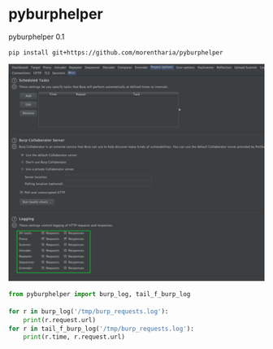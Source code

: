 # pyburphelper

pyburphelper 0.1

```bash
pip install git+https://github.com/morentharia/pyburphelper
```

![burp option](/img/burp_log_option.png)
```python
from pyburphelper import burp_log, tail_f_burp_log

for r in burp_log('/tmp/burp_requests.log'):
    print(r.request.url)
for r in tail_f_burp_log('/tmp/burp_requests.log'):
    print(r.time, r.request.url)
```
